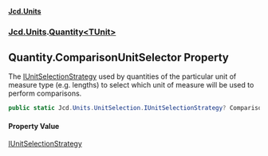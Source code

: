 #### [Jcd.Units](index.md 'index')

### [Jcd.Units](Jcd.Units.md 'Jcd.Units').[Quantity&lt;TUnit&gt;](Quantity_TUnit_.md 'Jcd.Units.Quantity<TUnit>')

## Quantity<TUnit>.ComparisonUnitSelector Property

The [IUnitSelectionStrategy](IUnitSelectionStrategy.md 'Jcd.Units.UnitSelection.IUnitSelectionStrategy') used by quantities of the particular unit of
measure type (e.g. lengths) to select which unit of measure will be used to perform comparisons.

```csharp
public static Jcd.Units.UnitSelection.IUnitSelectionStrategy? ComparisonUnitSelector { get; set; }
```

#### Property Value

[IUnitSelectionStrategy](IUnitSelectionStrategy.md 'Jcd.Units.UnitSelection.IUnitSelectionStrategy')